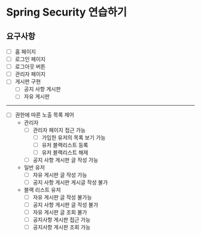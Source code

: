 # Spring Security 연습하기

## 요구사항
- [ ] 홈 페이지
- [ ] 로그인 페이지
- [ ] 로그아웃 버튼
- [ ] 관리자 페이지
- [ ] 게시판 구현
    - [ ] 공지 사항 게시판
    - [ ] 자유 게시판

---
- [ ] 권한에 따른 노출 목록 제어
    - 관리자
        - [ ] 관리자 페이지 접근 가능
            - [ ] 가입한 유저의 목록 보기 가능
            - [ ] 유저 블랙리스트 등록
            - [ ] 유저 블랙리스트 해제
        - [ ] 공지 사항 게시판 글 작성 가능
    
    - 일반 유저
        - [ ] 자유 게시판 글 작성 가능
        - [ ] 공지 사항 게시판 게시글 작성 불가
     
    - 블랙 리스트 유저
        - [ ] 자유 게시판 글 작성 불가능 
        - [ ] 공지 사항 게시판 글 작성 불가
        - [ ] 자유 게시판 글 조회 불가
        - [ ] 공지사항 게시판 접근 가능
        - [ ] 공지사항 게시판 조회 가능